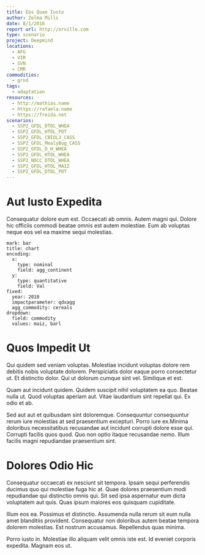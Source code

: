 ```yaml
---
title: Eos Quae Iusto
author: Zelma Mills
date: 8/1/2016
report url: http://orville.com
type: scenario
project: Deepmind
locations:
  - AFG
  - VIR
  - SVN
  - CMR
commodities:
  - grnd
tags:
  - adaptation
resources:
  - http://mathias.name
  - https://rafaela.name
  - https://freida.net
scenarios:
  - SSP2_GFDL_DTOL_WHEA
  - SSP2_GFDL_HTOL_POT
  - SSP2_GFDL_CBIOL3_CASS
  - SSP2_GFDL_MealyBug_CASS
  - SSP2_GFDL_D_H_WHEA
  - SSP2_GFDL_HTOL_WHEA
  - SSP2_NOCC_DTOL_WHEA
  - SSP2_GFDL_HTOL_MAIZ
  - SSP2_GFDL_DTOL_POT
---
```

# Aut Iusto Expedita
Consequatur dolore eum est. Occaecati ab omnis. Autem magni qui. Dolore hic officiis commodi beatae omnis est autem molestiae. Eum ab voluptas neque eos vel ea maxime sequi molestias.

```vis
mark: bar
title: chart
encoding:
  x:
    type: nominal
    field: agg_continent
  y:
    type: quantitative
    field: Val
fixed:
  year: 2010
  impactparameter: qdxagg
  agg_commodity: cereals
dropdown:
  field: commodity
  values: maiz, barl
```

# Quos Impedit Ut
Qui quidem sed veniam voluptas. Molestiae incidunt voluptas dolore rem debitis nobis voluptate dolorem. Perspiciatis dolor eaque porro consectetur ut. Et distinctio dolor. Qui ut dolorum cumque sint vel. Similique et est.
 Quam aut incidunt quidem. Quidem suscipit nihil voluptatem ea quo. Beatae nulla ut. Quod voluptas aperiam aut. Vitae laudantium sint repellat qui. Ex odio et ab.
 Sed aut aut et quibusdam sint doloremque. Consequuntur consequuntur rerum iure molestias at sed praesentium excepturi. Porro iure ex.Minima doloribus necessitatibus recusandae aut incidunt corrupti dolore esse qui. Corrupti facilis quos quod. Quo non optio itaque recusandae nemo. Illum facilis magni repudiandae praesentium sint.

# Dolores Odio Hic
Consequatur occaecati ex nesciunt sit tempora. Ipsam sequi perferendis ducimus quo qui molestiae fuga hic at. Quae dolores praesentium modi repudiandae qui distinctio omnis qui. Sit sed ipsa aspernatur eum dicta voluptatem aut quis. Quas ipsum maiores eos quisquam cupiditate.
 Illum eos ea. Possimus et distinctio. Assumenda nulla rerum sit eum nulla amet blanditiis provident. Consequatur non doloribus autem beatae tempora dolorem molestias. Est nostrum accusamus. Repellendus quas minima.
 Porro iusto in. Molestiae illo aliquam velit omnis iste est. Id eveniet corporis expedita. Magnam eos ut.
